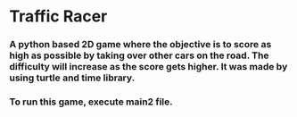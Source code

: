 # Traffic Racer

### A python based 2D game where the objective is to score as high as possible by taking over other cars on the road. The difficulty will increase as the score gets higher. It was made by using turtle and time library. 


### To run this game, execute main2 file.